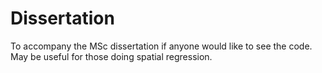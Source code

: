 # Dissertation
To accompany the MSc dissertation if anyone would like to see the code. May be useful for those doing spatial regression. 
